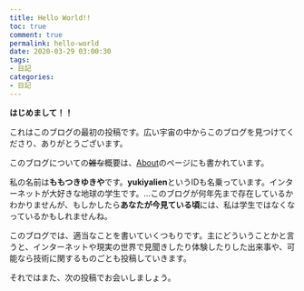 ```yaml
---
title: Hello World!!
toc: true
comment: true
permalink: hello-world
date: 2020-03-29 03:00:30
tags:
- 日記
categories:
- 日記
---
```


**はじめまして！！**

これはこのブログの最初の投稿です。広い宇宙の中からこのブログを見つけてくださり、ありがとうございます。

このブログについての~~雑な~~概要は、[About](/about)のページにも書かれています。

私の名前は**ももつきゆきや**です。**yukiyalien**というIDも名乗っています。インターネットが大好きな地球の学生です。…このブログが何年先まで存在しているかわかりませんが、もしかしたら**あなたが今見ている頃**には、私は学生ではなくなっているかもしれませんね。

このブログでは、適当なことを書いていくつもりです。主にどういうことかと言うと、インターネットや現実の世界で見聞きしたり体験したりした出来事や、可能なら技術に関するものごとも投稿していきます。

それではまた、次の投稿でお会いしましょう。